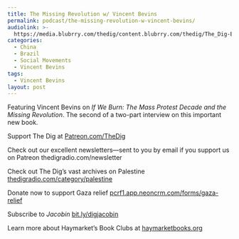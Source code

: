 ```yaml
---
title: The Missing Revolution w/ Vincent Bevins
permalink: podcast/the-missing-revolution-w-vincent-bevins/
audiolink: >-
  https://media.blubrry.com/thedig/content.blubrry.com/thedig/The_Dig-EP_419-Bevins.mp3
categories:
  - China
  - Brazil
  - Social Movements
  - Vincent Bevins
tags:
  - Vincent Bevins
layout: post
---
```


Featuring Vincent Bevins on *If We Burn: The Mass Protest Decade and the Missing Revolution*. The second of a two-part interview on this important new book.

Support The Dig at [Patreon.com/TheDig](http://patreon.com/TheDig)

Check out our excellent newsletters—sent to you by email if you support us on Patreon thedigradio.com/newsletter

Check out The Dig’s vast archives on Palestine [thedigradio.com/category/palestine](http://thedigradio.com/category/palestine)

Donate now to support Gaza relief [pcrf1.app.neoncrm.com/forms/gaza-relief](http://pcrf1.app.neoncrm.com/forms/gaza-relief)

Subscribe to *Jacobin* [bit.ly/digjacobin](http://bit.ly/digjacobin)

Learn more about Haymarket’s Book Clubs at [haymarketbooks.org](http://haymarketbooks.org)
